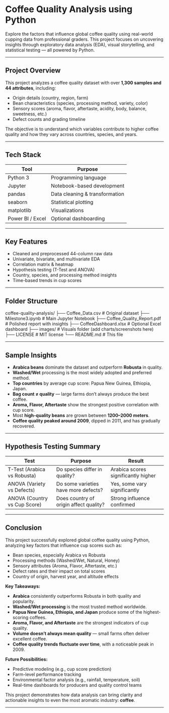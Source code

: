 # Coffee Quality Analysis using Python

Explore the factors that influence global coffee quality using real-world cupping data from professional graders. This project focuses on uncovering insights through exploratory data analysis (EDA), visual storytelling, and statistical testing — all powered by Python.

---

## Project Overview

This project analyzes a coffee quality dataset with over **1,300 samples and 44 attributes**, including:

- Origin details (country, region, farm)
- Bean characteristics (species, processing method, variety, color)
- Sensory scores (aroma, flavor, aftertaste, acidity, body, balance, sweetness, etc.)
- Defect counts and grading timeline

The objective is to understand which variables contribute to higher coffee quality and how they vary across countries, species, and years.

---

##  Tech Stack

| Tool       | Purpose                         |
|------------|---------------------------------|
| Python 3   | Programming language            |
| Jupyter    | Notebook-based development      |
| pandas     | Data cleaning & transformation  |
| seaborn    | Statistical plotting             |
| matplotlib | Visualizations                  |
| Power BI / Excel | Optional dashboarding     |

---

##  Key Features

-  Cleaned and preprocessed 44-column raw data
-  Univariate, bivariate, and multivariate EDA
-  Correlation matrix & heatmap
-  Hypothesis testing (T-Test and ANOVA)
-  Country, species, and processing method insights
-  Time-based trends in cup scores

---

##  Folder Structure

coffee-quality-analysis/
├── Coffee_Data.csv # Original dataset
├── Milestone3.ipynb # Main Jupyter Notebook
├── Coffee_Quality_Report.pdf # Polished report with insights
├── CoffeeDashboard.xlsx # Optional Excel dashboard
├── images/ # Visuals folder (add charts/screenshots here)
├── LICENSE # MIT license
└── README.md # This file

---

##  Sample Insights

- **Arabica beans** dominate the dataset and outperform **Robusta** in quality.
- **Washed/Wet** processing is the most widely adopted and preferred method.
- **Top countries** by average cup score: Papua New Guinea, Ethiopia, Japan.
- **Bag count ≠ quality** — large farms don’t always produce the best coffee.
- **Aroma, Flavor, Aftertaste** show the strongest positive correlation with cup score.
- Most **high-quality beans** are grown between **1200–2000 meters**.
- **Coffee quality peaked around 2009**, dipped in 2011, and has gradually recovered.

---

##  Hypothesis Testing Summary

| Test                         | Purpose                                      | Result                            |
|------------------------------|----------------------------------------------|-----------------------------------|
| T-Test (Arabica vs Robusta) | Do species differ in quality?                |  Arabica scores significantly higher |
| ANOVA (Variety vs Defects)  | Do some varieties have more defects?         |  Yes, some vary significantly     |
| ANOVA (Country vs Cup Score)| Does country of origin affect quality?       |  Strong influence confirmed       |

---

##  Conclusion

This project successfully explored global coffee quality using Python, analyzing key factors that influence cup scores such as:

- Bean species, especially Arabica vs Robusta
- Processing methods (Washed/Wet, Natural, Honey)
- Sensory attributes (Aroma, Flavor, Aftertaste, etc.)
- Defect rates and their impact on total scores
- Country of origin, harvest year, and altitude effects

 **Key Takeaways:**
- **Arabica** consistently outperforms Robusta in both quality and popularity.
- **Washed/Wet processing** is the most trusted method worldwide.
- **Papua New Guinea, Ethiopia, and Japan** produce some of the highest-scoring coffees.
- **Aroma, Flavor, and Aftertaste** are the strongest indicators of cup quality.
- **Volume doesn’t always mean quality** — small farms often deliver excellent coffee.
- **Coffee quality trends fluctuate over time**, with a noticeable peak in 2009.

 **Future Possibilities:**
- Predictive modeling (e.g., cup score prediction)
- Farm-level performance tracking
- Environmental factor analysis (e.g., rainfall, temperature, soil)
- Real-time dashboards for producers and quality control teams

This project demonstrates how data analysis can bring clarity and actionable insights to even the most aromatic industry: **coffee**.

---

